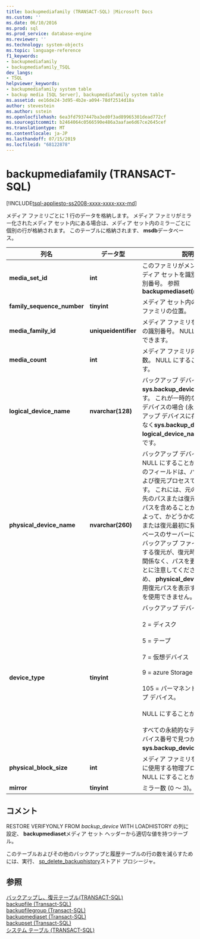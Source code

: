 ```yaml
---
title: backupmediafamily (TRANSACT-SQL) |Microsoft Docs
ms.custom: ''
ms.date: 06/10/2016
ms.prod: sql
ms.prod_service: database-engine
ms.reviewer: ''
ms.technology: system-objects
ms.topic: language-reference
f1_keywords:
- backupmediafamily
- backupmediafamily_TSQL
dev_langs:
- TSQL
helpviewer_keywords:
- backupmediafamily system table
- backup media [SQL Server], backupmediafamily system table
ms.assetid: ee16de24-3d95-4b2e-a094-78df2514d18a
author: stevestein
ms.author: sstein
ms.openlocfilehash: 6ea3fd7937447ba3ed0f3ad89965301dead772cf
ms.sourcegitcommit: b2464064c0566590e486a3aafae6d67ce2645cef
ms.translationtype: MT
ms.contentlocale: ja-JP
ms.lasthandoff: 07/15/2019
ms.locfileid: "68122878"
---
```

# <a name="backupmediafamily-transact-sql"></a>backupmediafamily (TRANSACT-SQL)
[!INCLUDE[tsql-appliesto-ss2008-xxxx-xxxx-xxx-md](../../includes/tsql-appliesto-ss2008-xxxx-xxxx-xxx-md.md)]

  メディア ファミリごとに 1 行のデータを格納します。 メディア ファミリがミラー化されたメディア セット内にある場合は、メディア セット内のミラーごとに個別の行が格納されます。 このテーブルに格納されます、 **msdb**データベース。  
    
|列名|データ型|説明|  
|-----------------|---------------|-----------------|  
|**media_set_id**|**int**|このファミリがメンバーであるメディア セットを識別する一意な識別番号。 参照**backupmediaset(media_set_id)**|  
|**family_sequence_number**|**tinyint**|メディア セット内のこのメディア ファミリの位置。|  
|**media_family_id**|**uniqueidentifier**|メディア ファミリを識別する一意の識別番号。 NULL にすることができます。|  
|**media_count**|**int**|メディア ファミリ内のメディアの数。 NULL にすることができます。|  
|**logical_device_name**|**nvarchar(128)**|バックアップ デバイスの名前**sys.backup_devices.name**します。 これが一時的なバックアップ デバイスの場合 (永続的なバックアップ デバイスに存在するのではなく**sys.backup_devices**) の値**logical_device_name**は NULL です。|  
|**physical_device_name**|**nvarchar(260)**|バックアップ デバイスの物理名。 NULL にすることができます。 このフィールドは、バックアップおよび復元プロセスで共有されます。 これには、元のバックアップ先のパスまたは復元の元のソース パスを含めることができます。 によって、かどうかのバックアップまたは復元最初に発生したデータベースのサーバーにします。 同じバックアップ ファイルからの連続する復元が、復元時にその場所に関係なく、パスを更新できないことに注意してください。 このため、 **physical_device_name**使用復元パスを表示するフィールドを使用できません。|  
|**device_type**|**tinyint**|バックアップ デバイスの種類。<br /><br /> 2 = ディスク<br /><br /> 5 = テープ<br /><br /> 7 = 仮想デバイス<br /><br /> 9 = azure Storage<br /><br /> 105 = パーマネントなバックアップ デバイス。<br /><br /> NULL にすることができます。<br /><br /> すべての永続的なデバイス名とデバイス番号で見つかる**sys.backup_devices**します。|  
|**physical_block_size**|**int**|メディア ファミリを記述するために使用する物理ブロック サイズ。 NULL にすることができます。|  
|**mirror**|**tinyint**|ミラー数 (0 ～ 3)。|  
  
## <a name="remarks"></a>コメント  
 RESTORE VERIFYONLY FROM *backup_device* WITH LOADHISTORY の列に設定、 **backupmediaset**メディア セット ヘッダーから適切な値を持つテーブル。  
  
 このテーブルおよびその他のバックアップと履歴テーブルの行の数を減らすためには、実行、 [sp_delete_backuphistory](../../relational-databases/system-stored-procedures/sp-delete-backuphistory-transact-sql.md)ストアド プロシージャ。  
  
## <a name="see-also"></a>参照  
 [バックアップし、復元テーブル&#40;TRANSACT-SQL&#41;](../../relational-databases/system-tables/backup-and-restore-tables-transact-sql.md)   
 [backupfile &#40;Transact-SQL&#41;](../../relational-databases/system-tables/backupfile-transact-sql.md)   
 [backupfilegroup &#40;Transact-SQL&#41;](../../relational-databases/system-tables/backupfilegroup-transact-sql.md)   
 [backupmediaset &#40;Transact-SQL&#41;](../../relational-databases/system-tables/backupmediaset-transact-sql.md)   
 [backupset &#40;Transact-SQL&#41;](../../relational-databases/system-tables/backupset-transact-sql.md)   
 [システム テーブル &#40;TRANSACT-SQL&#41;](../../relational-databases/system-tables/system-tables-transact-sql.md)  
  
  
